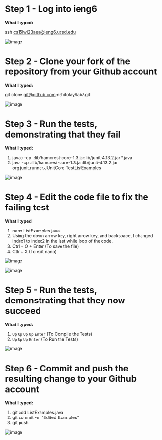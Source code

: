 # Step 1 - Log into ieng6

**What I typed:**

ssh cs15lwi23aea@ieng6.ucsd.edu

![image](https://user-images.githubusercontent.com/122496486/220794330-4edae0a2-165d-46ec-92a1-3f8f06fc3aeb.png)


# Step 2 - Clone your fork of the repository from your Github account

**What I typed:**

git clone git@github.com:nshitolay/lab7.git

![image](https://user-images.githubusercontent.com/122496486/220794517-7c78abac-909d-487e-8d0d-6cf7deb2d622.png)


# Step 3 - Run the tests, demonstrating that they fail

**What I typed:**

1. javac -cp .:lib/hamcrest-core-1.3.jar:lib/junit-4.13.2.jar *.java
2. java -cp .:lib/hamcrest-core-1.3.jar:lib/junit-4.13.2.jar org.junit.runner.JUnitCore TestListExamples

![image](https://user-images.githubusercontent.com/122496486/220794767-639742f4-f5c2-4924-82dd-29bcc98f24c3.png)



# Step 4 - Edit the code file to fix the failing test 

**What I typed**

1. nano ListExamples.java
2. Using the down arrow key, right arrow key, and backspace, 
I changed index1 to index2 in the last while loop of the code.
3. Ctrl + O + Enter (To save the file)
4. Ctlr + X (To exit nano)

![image](https://user-images.githubusercontent.com/122496486/220796554-fd0135d9-5a2f-4873-8ac2-efd7a7395ae6.png)

![image](https://user-images.githubusercontent.com/122496486/220794921-b9746266-a893-4de8-9804-11c4710a258b.png)







# Step 5 - Run the tests, demonstrating that they now succeed

**What I typed:**

1. `Up` `Up` `Up` `Up` `Enter` (To Compile the Tests)
2. `Up` `Up` `Up` `Enter` (To Run the Tests)
  
![image](https://user-images.githubusercontent.com/122496486/220796091-187f1804-21ef-4ca1-a0af-bffc547d57ec.png)

# Step 6 - Commit and push the resulting change to your Github account

**What I typed:**

1. git add ListExamples.java
2. git commit -m "Edited Examples"
3. git push

![image](https://user-images.githubusercontent.com/122496486/220795542-750bb193-0778-46bc-8a1a-7e2a27b581d4.png)
